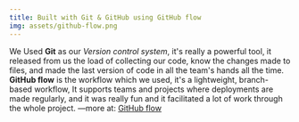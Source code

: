 ```yaml
---
title: Built with Git & GitHub using GitHub flow
img: assets/github-flow.png
---
```


We Used **Git** as our _Version control system_, it's really a powerful tool, it released from us the load of collecting our code, know the changes made to files, and made the last version of code in all the team's hands all the time.
**GitHub flow** is the workflow which we used, it's a lightweight, branch-based workflow, It supports teams and projects where deployments are made regularly, and it was really fun and it facilitated a lot of work through the whole project.
—more at: [GitHub flow](https://guides.github.com/introduction/flow)